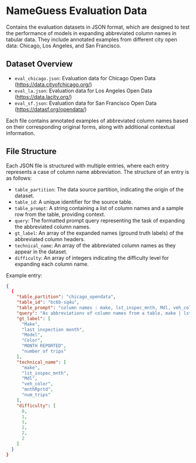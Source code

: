 # NameGuess Evaluation Data

Contains the evaluation datasets in JSON format, which are designed to test the performance of models in expanding abbreviated column names in tabular data. They include annotated examples from different city open data: Chicago, Los Angeles, and San Francisco.

## Dataset Overview

- `eval_chicago.json`: Evaluation data for Chicago Open Data (https://data.cityofchicago.org/)
- `eval_la.json`: Evaluation data for Los Angeles Open Data (https://data.lacity.org/)
- `eval_sf.json`: Evaluation data for San Francisco Open Data (https://datasf.org/opendata/)

Each file contains annotated examples of abbreviated column names based on their corresponding original forms, along with additional contextual information.

## File Structure

Each JSON file is structured with multiple entries, where each entry represents a case of column name abbreviation. The structure of an entry is as follows:

- `table_partition`: The data source partition, indicating the origin of the dataset.
- `table_id`: A unique identifier for the source table.
- `table_prompt`: A string containing a list of column names and a sample row from the table, providing context.
- `query`: The formatted prompt query representing the task of expanding the abbreviated column names.
- `gt_label`: An array of the expanded names (ground truth labels) of the abbreviated column headers.
- `technical_name`: An array of the abbreviated column names as they appear in the dataset.
- `difficulty`: An array of integers indicating the difficulty level for expanding each column name.

Example entry:
```json
{
  {
    "table_partition": "chicago_opendata",
    "table_id": "bc6b-sq4u",
    "table_prompt": "column names : make, lst_inspec_mnth, Mdl, veh_color, mnthRprtd, num_trips\nrow 1 : Scion, 2021-04, Tacoma, White, 2022-04, 319.0\n",
    "query": "As abbreviations of column names from a table, make | lst_inspec_mnth | Mdl | veh_color | mnthRprtd | num_trips stand for",
    "gt_label": [
      "Make",
      "last inspection month",
      "Model",
      "Color",
      "MONTH REPORTED",
      "number of trips"
    ],
    "technical_name": [
      "make",
      "lst_inspec_mnth",
      "Mdl",
      "veh_color",
      "mnthRprtd",
      "num_trips"
    ],
    "difficulty": [
      0,
      1,
      1,
      2,
      2,
      2
    ]
  }
}


